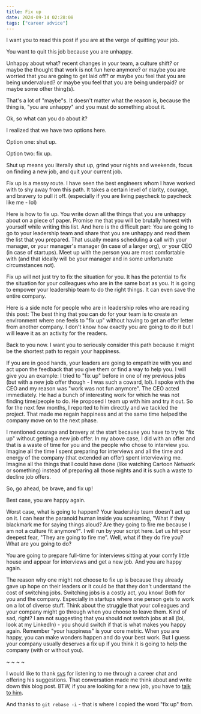 ```yaml
---
title: Fix up
date: 2024-09-14 02:28:08
tags: ["career advice"]
---
```


I want you to read this post if you are at the verge of quitting your job.

You want to quit this job because you are unhappy.

Unhappy about what? recent changes in your team, a culture shift? or maybe the thought that work is not fun here anymore? or maybe you are worried that you are going to get laid off? or maybe you feel that you are being undervalued? or maybe you feel that you are being underpaid? or maybe some other thing(s).

That's a lot of "maybe"s. It doesn't matter what the reason is, because the thing is, "you are unhappy" and you must do something about it.

Ok, so what can you do about it?

I realized that we have two options here.

Option one: shut up.

Option two: fix up.

Shut up means you literally shut up, grind your nights and weekends, focus on finding a new job, and quit your current job.

Fix up is a messy route. I have seen the best engineers whom I have worked with to shy away from this path. It takes a certain level of clarity, courage, and bravery to pull it off. (especially if you are living paycheck to paycheck like me - lol)

Here is how to fix up. You write down all the things that you are unhappy about on a piece of paper. Promise me that you will be brutally honest with yourself while writing this list. And here is the difficult part: You are going to go to your leadership team and share that you are unhappy and read them the list that you prepared. That usually means scheduling a call with your manager, or your manager's manager (in case of a larger org), or your CEO (in case of startups). Meet up with the person you are most comfortable with (and that ideally will be your manager and in some unfortunate circumstances not).

Fix up will not just try to fix the situation for you. It has the potential to fix the situation for your colleagues who are in the same boat as you. It is going to empower your leadership team to do the right things. It can even save the entire company.

Here is a side note for people who are in leadership roles who are reading this post: The best thing that you can do for your team is to create an environment where one feels to "fix up" without having to get an offer letter from another company. I don't know how exactly you are going to do it but I will leave it as an activity for the readers.

Back to you now. I want you to seriously consider this path because it might be the shortest path to regain your happiness.

If you are in good hands, your leaders are going to empathize with you and act upon the feedback that you give them or find a way to help you. I will give you an example: I tried to "fix up" before in one of my previous jobs (but with a new job offer though - I was such a coward, lol). I spoke with the CEO and my reason was "work was not fun anymore". The CEO acted immediately. He had a bunch of interesting work for which he was not finding time/people to do. He proposed I team up with him and try it out. So for the next few months, I reported to him directly and we tackled the project. That made me regain happiness and at the same time helped the company move on to the next phase.

I mentioned courage and bravery at the start because you have to try to "fix up" without getting a new job offer. In my above case, I did with an offer and that is a waste of time for you and the people who chose to interview you. Imagine all the time I spent preparing for interviews and all the time and energy of the company (that extended an offer) spent interviewing me. Imagine all the things that I could have done (like watching Cartoon Network or something) instead of preparing all those nights and it is such a waste to decline job offers.

So, go ahead, be brave, and fix up!

Best case, you are happy again.

Worst case, what is going to happen? Your leadership team doesn't act up on it. I can hear the paranoid human inside you screaming, "What if they blackmark me for saying things aloud? Are they going to fire me because I am not a culture fit anymore?". I will run by your script here. Let us hit your deepest fear, "They are going to fire me". Well, what if they do fire you? What are you going to do?

You are going to prepare full-time for interviews sitting at your comfy little house and appear for interviews and get a new job. And you are happy again.

The reason why one might not choose to fix up is because they already gave up hope on their leaders or it could be that they don't understand the cost of switching jobs. Switching jobs is a costly act, you know! Both for you and the company. Especially in startups where one person gets to work on a lot of diverse stuff. Think about the struggle that your colleagues and your company might go through when you choose to leave them. Kind of sad, right? I am not suggesting that you should not switch jobs at all (lol, look at my LinkedIn) - you should switch if that is what makes you happy again. Remember "your happiness" is your core metric. When you are happy, you can make wonders happen and do your best work. But I guess your company usually deserves a fix up if you think it is going to help the company (with or without you).

~ ~ ~ ~

I would like to thank [svs](https://svs.io) for listening to me through a career chat and offering his suggestions. That conversation made me think about and write down this blog post. BTW, if you are looking for a new job, you have to [talk to him](https://recruit.svs.io/).

And thanks to `git rebase -i` - that is where I copied the word "fix up" from.
